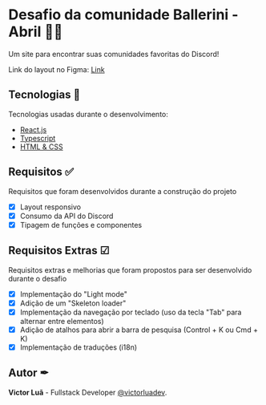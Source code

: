 # Desafio da comunidade Ballerini - Abril 👨‍💻
Um site para encontrar suas comunidades favoritas do Discord!

Link do layout no Figma: [Link](https://www.figma.com/community/file/1225204988453832602)

## Tecnologias 🚀
Tecnologias usadas durante o desenvolvimento:
- [React.js](https://react.dev/)
- [Typescript](https://www.typescriptlang.org/)
- [HTML & CSS](https://developer.mozilla.org/pt-BR/docs/Web/HTML)

## Requisitos ✅
Requisitos que foram desenvolvidos durante a construção do projeto

- [x] Layout responsivo
- [x] Consumo da API do Discord
- [x] Tipagem de funções e componentes

## Requisitos Extras ☑
Requisitos extras e melhorias que foram propostos para ser desenvolvido durante o desafio

- [x] Implementação do "Light mode"
- [x] Adição de um "Skeleton loader"
- [x] Implementação da navegação por teclado (uso da tecla "Tab" para alternar entre elementos)
- [x] Adição de atalhos para abrir a barra de pesquisa (Control + K ou Cmd + K)
- [x] Implementação de traduções (i18n)

## Autor ✒

**Victor Luã** - Fullstack Developer [@victorluadev](https://www.linkedin.com/in/victor-lua/).
